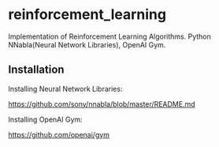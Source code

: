 # reinforcement_learning
Implementation of Reinforcement Learning Algorithms. Python NNabla(Neural Network Libraries), OpenAI Gym.


## Installation

Installing Neural Network Libraries:

https://github.com/sony/nnabla/blob/master/README.md

Installing OpenAI Gym:

https://github.com/openai/gym

